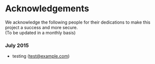 Acknowledgements
=======

We acknowledge the following people for their dedications to make this project a success and more secure.<br>(To be updated in a monthly basis)

### July 2015
 - testing (test@example.com)
